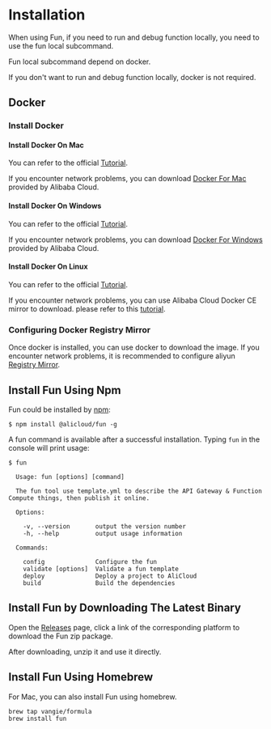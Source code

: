 # Installation

When using Fun, if you need to run and debug function locally, you need to use the fun local subcommand.

Fun local subcommand depend on docker.

If you don't want to run and debug function locally, docker is not required.

## Docker

### Install Docker

#### Install Docker On Mac

You can refer to the official [Tutorial](https://store.docker.com/editions/community/docker-ce-desktop-mac?tab=description).

If you encounter network problems, you can download [Docker For Mac](http://mirrors.aliyun.com/docker-toolbox/mac/docker-for-mac/stable/) provided by Alibaba Cloud.

#### Install Docker On Windows

You can refer to the official [Tutorial](https://store.docker.com/editions/community/docker-ce-desktop-windows).

If you encounter network problems, you can download [Docker For Windows](http://mirrors.aliyun.com/docker-toolbox/windows/docker-for-windows/stable/) provided by Alibaba Cloud.

#### Install Docker On Linux

You can refer to the official [Tutorial](https://docs.docker.com/install/linux/docker-ce/ubuntu).

If you encounter network problems, you can use Alibaba Cloud Docker CE mirror to download. please refer to this [tutorial](https://yq.aliyun.com/articles/110806).

### Configuring Docker Registry Mirror

Once docker is installed, you can use docker to download the image. If you encounter network problems, it is recommended to configure aliyun [Registry Mirror](https://yq.aliyun.com/articles/29941).

## Install Fun Using Npm

Fun could be installed by [npm](https://www.npmjs.com/):

```shell
$ npm install @alicloud/fun -g
```

A fun command is available after a successful installation. Typing `fun` in the console will print usage:

```shell
$ fun

  Usage: fun [options] [command]

  The fun tool use template.yml to describe the API Gateway & Function Compute things, then publish it online.

  Options:

    -v, --version       output the version number
    -h, --help          output usage information

  Commands:

    config              Configure the fun
    validate [options]  Validate a fun template
    deploy              Deploy a project to AliCloud
    build               Build the dependencies
```

## Install Fun by Downloading The Latest Binary

Open the [Releases](https://github.com/aliyun/fun/releases) page, click a link of the corresponding platform to download the Fun zip package.

After downloading, unzip it and use it directly.

## Install Fun Using Homebrew

For Mac, you can also install Fun using homebrew.

```
brew tap vangie/formula 
brew install fun
```